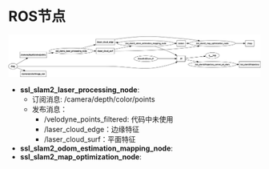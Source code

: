 # ROS节点

<div align="center"><img src="img/rosgraph.png" width=600px/></div>

* **ssl_slam2_laser_processing_node**: 
    * 订阅消息: /camera/depth/color/points
    * 发布消息：
        * /velodyne_points_filtered: 代码中未使用
        * /laser_cloud_edge：边缘特征
        * /laser_cloud_surf：平面特征
* **ssl_slam2_odom_estimation_mapping_node**: 
* **ssl_slam2_map_optimization_node**: 


